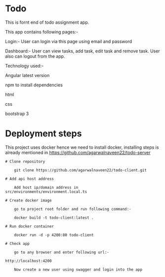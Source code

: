 # Todo

This is fornt end of todo assignment app.

This app contains following pages:-

Login:- User can login via this page using email and password

Dashboard:- User can view tasks, add task, edit task and remove task. User also can logout from the app.

Technology used:-

Angular latest version

npm to install dependencies

html

css

bootstrap 3

# Deployment steps

This project uses docker hence we need to install docker, installing steps is already mentioned in https://github.com/agarwalnaveen22/todo-server

    # Clone repository

        git clone https://github.com/agarwalnaveen22/todo-client.git

    # Add api host address

        Add host ip/domain address in src/environments/environment.local.ts

    # Create docker image

        go to project root folder and run following command:-

        docker build -t todo-client:latest .

    # Run docker container

        docker run -d -p 4200:80 todo-client

    # Check app

        go to any browser and enter following url:-

    http://localhost:4200

        Now create a new user using swagger and login into the app